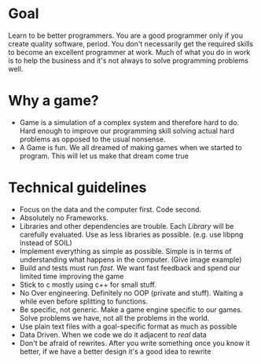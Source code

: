 # Goal

Learn to be better programmers.
You are a good programmer only if you create quality software, period.
You don't necessarily get the required skills to become an excellent programmer at work.
Much of what you do in work is to help the business and it's not always to solve programming problems well.

# Why a game?

* Game is a simulation of a complex system and therefore hard to do. Hard enough to improve our programming skill solving actual hard problems as opposed to the usual nonsense.
* A Game is fun. We all dreamed of making games when we started to program. This will let us make that dream come true



# Technical guidelines

* Focus on the data and the computer first. Code second.
* Absolutely no Frameworks.
* Libraries and other dependencies are trouble. Each *Library* will be carefully evaluated. Use as less libraries as possible. (e.g. use libpng instead of SOIL)
* Implement everything as simple as possible. Simple is in terms of understanding what happens in the computer. (Give image example)
* Build and tests must run *fast*. We want fast feedback and spend our limited time improving the game
* Stick to c mostly using c++ for small stuff.
* No Over engineering. Definitely no OOP (private and stuff). Waiting a while even before splitting to functions.
* Be specific, not generic. Make a game engine specific to our games. Solve problems we have, not all the problems in the world.
* Use plain text files with a goal-specific format as much as possible
* Data Driven. When we code we do it adjacent to *real* data 
* Don't be afraid of rewrites. After you write something once you know it better, if we have a better design it's a good idea to rewrite
